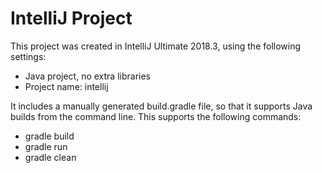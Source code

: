 # IntelliJ Project

This project was created in IntelliJ Ultimate 2018.3, using the following settings:

* Java project, no extra libraries
* Project name: intellij

It includes a manually generated build.gradle file, so that it supports Java builds from the command line. This supports the following commands:

* gradle build
* gradle run
* gradle clean
